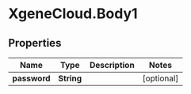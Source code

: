 # XgeneCloud.Body1

## Properties
Name | Type | Description | Notes
------------ | ------------- | ------------- | -------------
**password** | **String** |  | [optional] 


